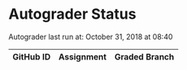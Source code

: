 # Autograder Status
Autograder last run at: October 31, 2018 at 08:40

| GitHub ID | Assignment | Graded Branch |
|-----------|------------|---------------|
